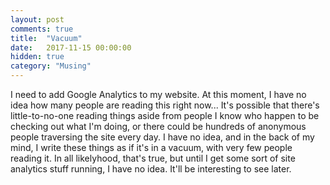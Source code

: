 ```yaml
---
layout: post
comments: true
title:  "Vacuum"
date:   2017-11-15 00:00:00
hidden: true
category: "Musing"
---
```


I need to add Google Analytics to my website. At this moment, I have no idea how many people are reading this right now... It's possible that there's little-to-no-one reading things aside from people I know who happen to be checking out what I'm doing, or there could be hundreds of anonymous people traversing the site every day. I have no idea, and in the back of my mind, I write these things as if it's in a vacuum, with very few people reading it. In all likelyhood, that's true, but until I get some sort of site analytics stuff running, I have no idea. It'll be interesting to see later.
